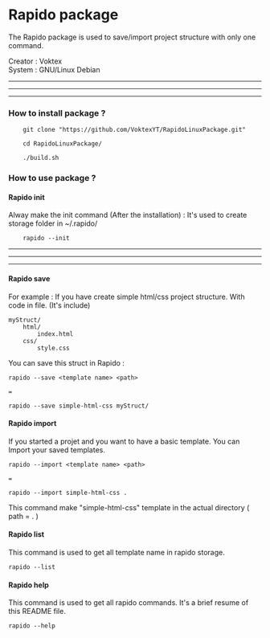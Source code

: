 
# Rapido package

The Rapido package is used to save/import project structure with only one command.

Creator : Voktex\
System : GNU/Linux Debian

---
---
---

### How to install package ?

```shell
    git clone "https://github.com/VoktexYT/RapidoLinuxPackage.git"

    cd RapidoLinuxPackage/

    ./build.sh
```

### How to use package ?

#### Rapido init
Alway make the init command (After the installation) : It's used to create storage folder in ~/.rapido/

```shell
    rapido --init
```

---
---
---

#### Rapido save
For example : If you have create simple html/css project structure. With code in file. (It's include)
```
myStruct/
    html/
        index.html
    css/
        style.css
```

You can save this struct in Rapido :
```
rapido --save <template name> <path>

=

rapido --save simple-html-css myStruct/ 
```

#### Rapido import
If you started a projet and you want to have a basic template. You can Import your saved templates.

```
rapido --import <template name> <path>

=

rapido --import simple-html-css .
```

This command make "simple-html-css" template in the actual directory ( path = . )

#### Rapido list
This command is used to get all template name in rapido storage.

```
rapido --list
```

#### Rapido help
This command is used to get all rapido commands. It's a brief resume of this README file.

```
rapido --help
```